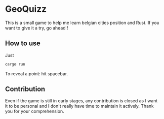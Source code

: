 # GeoQuizz

This is a small game to help me learn belgian cities position and Rust. If you want to give it a try, go ahead ! 

## How to use

Just 
```bash
cargo run
```
To reveal a point: hit spacebar.

## Contribution

Even if the game is still in early stages, any contribution is closed as I want it to be personal and I don't really have time to maintain it actively. 
Thank you for your comprehension.